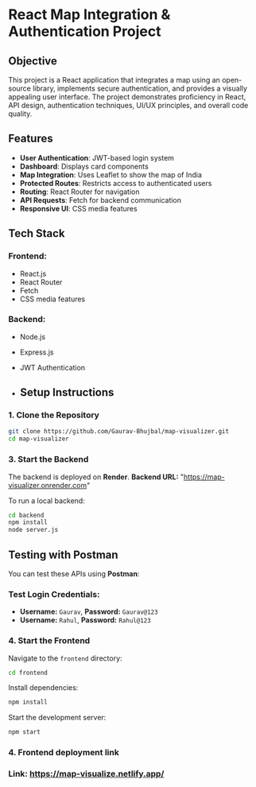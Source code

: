# React Map Integration & Authentication Project

## Objective
This project is a React application that integrates a map using an open-source library, implements secure authentication, and provides a visually appealing user interface. The project demonstrates proficiency in React, API design, authentication techniques, UI/UX principles, and overall code quality.

## Features
- **User Authentication**: JWT-based login system
- **Dashboard**: Displays card components
- **Map Integration**: Uses Leaflet to show the map of India
- **Protected Routes**: Restricts access to authenticated users
- **Routing**: React Router for navigation
- **API Requests**: Fetch for backend communication
- **Responsive UI**: CSS media features

## Tech Stack
### Frontend:
- React.js
- React Router
- Fetch
- CSS media features

### Backend:
- Node.js
- Express.js
- JWT Authentication

- ## Setup Instructions

### 1. Clone the Repository
```sh
git clone https://github.com/Gaurav-Bhujbal/map-visualizer.git
cd map-visualizer
```

### 3. Start the Backend
The backend is deployed on **Render**.
**Backend URL:** "https://map-visualizer.onrender.com"

To run a local backend:
```sh
cd backend
npm install
node server.js
```

## Testing with Postman
You can test these APIs using **Postman**:

### Test Login Credentials:
- **Username:** `Gaurav`, **Password:** `Gaurav@123`
- **Username:** `Rahul`, **Password:** `Rahul@123`

### 4. Start the Frontend
Navigate to the `frontend` directory:
```sh
cd frontend
```
Install dependencies:
```sh
npm install
```
Start the development server:
```sh
npm start
```

### 4. Frontend deployment link

### Link: https://map-visualize.netlify.app/

